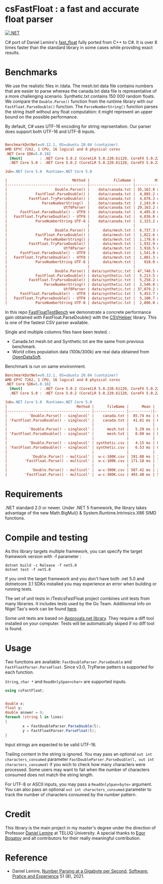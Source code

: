 # csFastFloat : a fast and accurate float parser
[![.NET](https://github.com/CarlVerret/csFastFloat/actions/workflows/dotnet.yml/badge.svg)](https://github.com/CarlVerret/csFastFloat/actions/workflows/dotnet.yml)

C# port of Daniel Lemire's [fast_float](https://github.com/fastfloat/fast_float)  fully ported from C++ to C#. It is over 8 times faster than the standard library in some cases while providing exact results.  

# Benchmarks

We use the realistic files  in /data. The mesh.txt data file contains numbers that are easier to parse whereas the canada.txt data file is representative of a more challenging scenario. Synthetic.txt contains 150 000 random floats. We compare  the `Double.Parse()` function from the runtime library with our `FastFloat.ParseDouble()` function. The `ParseNumberString()` function parses the string itself without any float computation: it might represent an upper bound on the possible performance. 

By default, C# uses UTF-16 encoding for string reprsentation.  Our parser does support both UTF-16 and UTF-8 inputs.


``` ini

BenchmarkDotNet=v0.12.1, OS=ubuntu 20.04 (container)
AMD EPYC 7262, 1 CPU, 16 logical and 8 physical cores
.NET Core SDK=5.0.102
  [Host]        : .NET Core 5.0.2 (CoreCLR 5.0.220.61120, CoreFX 5.0.220.61120), X64 RyuJIT
  .NET Core 5.0 : .NET Core 5.0.2 (CoreCLR 5.0.220.61120, CoreFX 5.0.220.61120), X64 RyuJIT

Job=.NET Core 5.0  Runtime=.NET Core 5.0

|                              Method |           FileName |         Min | Ratio | MFloat/s |     MB/s |
|------------------------------------ |------------------- |------------:|------:|---------:|---------:|
|                      Double.Parse() |    data/canada.txt | 35,162.8 us |  1.00 |     3.16 |    59.38 |
|             FastFloat.ParseDouble() |    data/canada.txt |  4,885.2 us |  0.14 |    22.75 |   427.42 |
|          FastFloat.TryParseDouble() |    data/canada.txt |  4,878.3 us |  0.14 |    22.78 |   428.02 |
|                ParseNumberString()  |    data/canada.txt |  2,243.0 us |  0.06 |    49.54 |   930.89 |
|                          Utf8Parser |    data/canada.txt | 29,163.2 us |  0.82 |     3.81 |    71.60 |
|      FastFloat.ParseDouble() - UTF8 |    data/canada.txt |  4,495.8 us |  0.13 |    24.72 |   464.44 |
|   FastFloat.TryParseDouble() - UTF8 |    data/canada.txt |  4,836.0 us |  0.14 |    22.98 |   431.76 |
|             ParseNumberString UTF-8 |    data/canada.txt |  2,323.2 us |  0.07 |    47.83 |   898.77 |
|                                     |                    |             |       |          |          |
|                      Double.Parse() |      data/mesh.txt |  6,737.3 us |  1.00 |    10.84 |    92.02 |
|             FastFloat.ParseDouble() |      data/mesh.txt |  1,822.6 us |  0.27 |    40.06 |   340.18 |
|                 ParseNumberString() |      data/mesh.txt |  1,178.6 us |  0.17 |    61.95 |   526.03 |
|          FastFloat.TryParseDouble() |      data/mesh.txt |  1,932.9 us |  0.28 |    37.78 |   320.77 |
|                          Utf8Parser |      data/mesh.txt |  3,918.5 us |  0.58 |    18.63 |   158.22 |
|      FastFloat.ParseDouble() - UTF8 |      data/mesh.txt |  1,541.0 us |  0.23 |    47.39 |   402.35 |
|   FastFloat.TryParseDouble() - UTF8 |      data/mesh.txt |  1,881.3 us |  0.28 |    38.81 |   329.56 |
|             ParseNumberString UTF-8 |      data/mesh.txt |    918.0 us |  0.13 |    79.54 |   675.35 |
|                                     |                    |             |       |          |          |
|                      Double.Parse() | data/synthetic.txt | 47,748.5 us |  1.00 |     3.14 |    59.10 |
|             FastFloat.ParseDouble() | data/synthetic.txt |  5,213.5 us |  0.11 |    28.77 |   541.29 |
|          FastFloat.TryParseDouble() | data/synthetic.txt |  5,258.2 us |  0.11 |    28.53 |   536.68 |
|                 ParseNumberString() | data/synthetic.txt |  2,540.8 us |  0.05 |    59.04 |  1110.68 |
|                          Utf8Parser | data/synthetic.txt | 37,079.2 us |  0.77 |     4.05 |    76.11 |
|      FastFloat.ParseDouble() - UTF8 | data/synthetic.txt |  5,453.7 us |  0.11 |    27.50 |   517.44 |
|   FastFloat.TryParseDouble() - UTF8 | data/synthetic.txt |  5,100.7 us |  0.11 |    29.41 |   553.25 |
|             ParseNumberString UTF-8 | data/synthetic.txt |  2,896.0 us |  0.06 |    51.80 |   974.46 |

```

In this repo [FastFloatTestBench](https://github.com/CarlVerret/FastFloatTestBench) we demonstrate a concrete performance gain obtained with FastFloat.ParseDouble() with the [CSVHelper](https://github.com/JoshClose/CsvHelper) library.  This is one of the fastest CSV parser available.

Single and multiple columns files have been tested. :
- Canada.txt mesh.txt and Synthetic.txt are the same from previous benchmark.
- World cities population data (100k/300k) are real data obtained from [OpenDataSoft](https://public.opendatasoft.com/explore/dataset/worldcitiespop).

Benchmark is run on same environment.


``` ini
BenchmarkDotNet=v0.12.1, OS=ubuntu 20.04 (container)
AMD EPYC 7262, 1 CPU, 16 logical and 8 physical cores
.NET Core SDK=5.0.102
  [Host]        : .NET Core 5.0.2 (CoreCLR 5.0.220.61120, CoreFX 5.0.220.61120), X64 RyuJIT
  .NET Core 5.0 : .NET Core 5.0.2 (CoreCLR 5.0.220.61120, CoreFX 5.0.220.61120), X64 RyuJIT

Job=.NET Core 5.0  Runtime=.NET Core 5.0
|                                Method |      fileName |      Mean |    Error |   StdDev |       Min | Ratio | MFloat/s |
|-------------------------------------- |-------------- |----------:|---------:|---------:|----------:|------:| --------:|
|          'Double.Parse() - singlecol' |    canada.txt |  85.74 ms | 0.361 ms | 0.320 ms |  85.08 ms |  1.00 |     1.31 |
| 'FastFloat.ParseDouble() - singlecol' |    canada.txt |  41.61 ms | 0.161 ms | 0.150 ms |  41.34 ms |  0.49 |     2.69 |
|                                       |               |           |          |          |           |       |          |
|          'Double.Parse() - singlecol' |      mesh.txt |   5.29 ms | 0.252 ms | 0.236 ms |  34.91 ms |  1.00 |     2.09 |
| 'FastFloat.ParseDouble() - singlecol' |      mesh.txt |   0.89 ms | 0.177 ms | 0.166 ms |  20.64 ms |  0.59 |     3.54 |
|                                       |               |           |          |          |           |       |          |
|          'Double.Parse() - singlecol' | synthetic.csv |   4.15 ms | 0.760 ms | 0.673 ms | 113.23 ms |  1.00 |     1.32 |
| 'FastFloat.ParseDouble() - singlecol' | synthetic.csv |   6.53 ms | 0.403 ms | 0.377 ms |  55.85 ms |  0.49 |     2.69 |
|                                       |               |           |          |          |           |       |          |
|           'Double.Parse() - multicol' |  w-c-100K.csv | 191.88 ms | 1.811 ms | 1.694 ms | 189.68 ms |  1.00 |     1.05 |
|        'FastFloat.Parse() - multicol' |  w-c-100K.csv | 171.18 ms | 1.386 ms | 1.082 ms | 168.70 ms |  0.89 |     1.19 |
|                                       |               |           |          |          |           |       |          |
|           'Double.Parse() - multicol' |  w-c-300K.csv | 587.42 ms | 2.435 ms | 2.277 ms | 582.98 ms |  1.00 |     1.03 |
|        'FastFloat.Parse() - multicol' |  w-c-300K.csv | 493.40 ms | 5.625 ms | 4.697 ms | 487.38 ms |  0.84 |     1.23 |

```



# Requirements

.NET standard 2.0 or newer. Under .NET 5 framework, the library takes advantage of the new Math.BigMul() & System.Runtime.Intrinsics.X86 SIMD functions.

# Compile and testing

As this library targets multiple framework, you can specify the target framework version with -f parameter :

``` command line
dotnet build -c Release -f net5.0
dotnet test -f net5.0

```
If you omit the target framework and you don't have both .net 5.0 and dotnetcore 3.1 SDKs installed you may experience an error when building or running tests.

The set of unit tests in /TestcsFastFloat project combines unit tests from many libraries.  It includes tests used by the Go Team.
Additionnal info on Nigel Tao's work can be found [here](https://nigeltao.github.io/blog/2020/eisel-lemire.html#testing).

Some unit tests are based on [Approvals.net library](https://github.com/approvals/ApprovalTests.Net).  They require a diff tool installed on your computer.  Tests will be automatically skiped if no diff tool is found.


# Usage

Two functions are available: `FastDoubleParser.ParseDouble` and `FastFloatParser.ParseFloat`. Since v3.0, TryParse pattern is supported for each function.

`String`, `char *`  and `ReadOnlySpan<char>` are supported inputs.

```C#
using csFastFloat;


double x;
float y;
double answer = 0;
foreach (string l in lines)
{
        x = FastDoubleParser.ParseDouble(l);
        y = FastFloatParser.ParseFloat(l);
}
```

Input strings are expected to be valid UTF-16.

Trailing content in the string is ignored.  You may pass an optional `out int characters_consumed` parameter
`FastDoubleParser.ParseDouble(l, out int characters_consumed)` if you wich to check how many characters were processed. Some users may want to fail when the number of characters consumed does not match the string length.


For UTF-8 or ASCII inputs, you may pass a `ReadOnlySpan<byte>` argument. You can also pass
an optional `out int characters_consumed` parameter to track the number of characters consumed
by the number pattern.




# Credit
This library is the main project in my master's degree under the direction of Professor [Daniel Lemire](https://github.com/lemire) at TELUQ University.
A special thanks to [Egor Bogatov](https://github.com/EgorBo) and all contributors for their really meaningful contribution.

# Reference

- Daniel Lemire, [Number Parsing at a Gigabyte per Second](https://arxiv.org/abs/2101.11408), [Software: Pratice and Experience](https://onlinelibrary.wiley.com/doi/10.1002/spe.2984) 51 (8), 2021.

